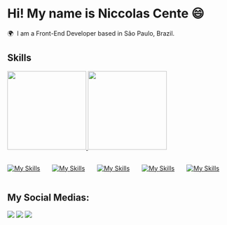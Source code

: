 Hi! My name is Niccolas Cente 😄
========================================================================================================================================

🌍  I am a Front-End Developer based in São Paulo, Brazil.
<br/>

## Skills

<div>
  <div>
    <a href="https://github.com/NiccolasCente">
  <img height="180em" src="https://github-readme-stats.vercel.app/api?username=NiccolasCente&show_icons=true&theme=synthwave"/>
  <img height="180em" src="https://github-readme-stats.vercel.app/api/top-langs/?username=NiccolasCente&layout=compact&langs_count=7&theme=synthwave"/>
  <br><br/>
  </div>
</div>

  [![My Skills](https://skillicons.dev/icons?i=html,css)](https://skillicons.dev) &nbsp;&nbsp;&nbsp;&nbsp;&nbsp; [![My Skills](https://skillicons.dev/icons?i=js,ts)](https://skillicons.dev) &nbsp;&nbsp;&nbsp;&nbsp;&nbsp; 
  [![My Skills](https://skillicons.dev/icons?i=react,vite)](https://skillicons.dev) &nbsp;&nbsp;&nbsp;&nbsp;&nbsp; [![My Skills](https://skillicons.dev/icons?i=bootstrap,figma)](https://skillicons.dev) 
  &nbsp;&nbsp;&nbsp;&nbsp;&nbsp;
  [![My Skills](https://skillicons.dev/icons?i=wordpress,elementor)](https://skillicons.dev) &nbsp;&nbsp;&nbsp;&nbsp;&nbsp;
<br/>


## My Social Medias:
<div>
  <a href="https://www.linkedin.com/in/niccolas-cente-ba989b23b/"><img src="https://img.shields.io/badge/-LinkedIn-%230077B5?style=for-the-badge&logo=linkedin&logoColor=white" target="_blank"></a> 
  <a href="https://www.youtube.com/@niccolascente4370" ><img src="https://img.shields.io/badge/YouTube-FF0000?style=for-the-badge&logo=youtube&logoColor=white" target="_blank"></a>
  <a href = "mailto:niccolas.dev@hotmail.com"><img src="https://img.shields.io/badge/-Gmail-%23333?style=for-the-badge&logo=gmail&logoColor=white" target="_blank"></a>

</div>
